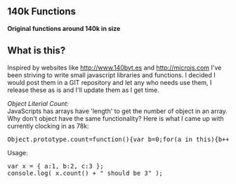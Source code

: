 140k Functions
------

**Original functions around 140k in size**

What is this?
----

Inspired by websites like http://www.140byt.es and http://microjs.com I've been striving to write small javascript libraries and functions.  I decided I would post them in a GIT repository and let any who needs use them,  I release these as is and I'll update them as I get time.


*Object Literial Count:*<br />
JavaScripts has arrays have 'length' to get the number of object in an array.  Why don't object have the same functionality?  Here is what I came up with currently clocking in as 78k:

<pre>
Object.prototype.count=function(){var b=0;for(a in this){b++}return(b-1)};
</pre>

Usage:

<pre>var x = { a:1, b:2, c:3 };
console.log( x.count() + " should be 3" );</pre>
